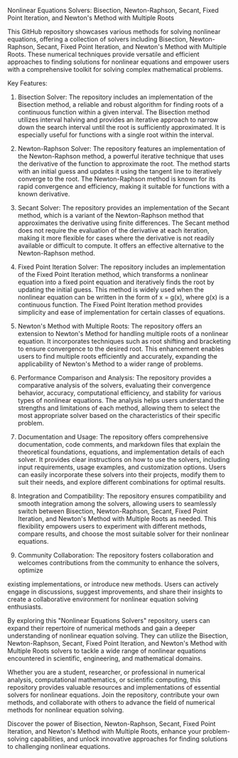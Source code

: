 Nonlinear Equations Solvers: Bisection, Newton-Raphson, Secant, Fixed Point Iteration, and Newton's Method with Multiple Roots

This GitHub repository showcases various methods for solving nonlinear equations, offering a collection of solvers including Bisection, Newton-Raphson, Secant, Fixed Point Iteration, and Newton's Method with Multiple Roots. These numerical techniques provide versatile and efficient approaches to finding solutions for nonlinear equations and empower users with a comprehensive toolkit for solving complex mathematical problems.

Key Features:
1. Bisection Solver: The repository includes an implementation of the Bisection method, a reliable and robust algorithm for finding roots of a continuous function within a given interval. The Bisection method utilizes interval halving and provides an iterative approach to narrow down the search interval until the root is sufficiently approximated. It is especially useful for functions with a single root within the interval.

2. Newton-Raphson Solver: The repository features an implementation of the Newton-Raphson method, a powerful iterative technique that uses the derivative of the function to approximate the root. The method starts with an initial guess and updates it using the tangent line to iteratively converge to the root. The Newton-Raphson method is known for its rapid convergence and efficiency, making it suitable for functions with a known derivative.

3. Secant Solver: The repository provides an implementation of the Secant method, which is a variant of the Newton-Raphson method that approximates the derivative using finite differences. The Secant method does not require the evaluation of the derivative at each iteration, making it more flexible for cases where the derivative is not readily available or difficult to compute. It offers an effective alternative to the Newton-Raphson method.

4. Fixed Point Iteration Solver: The repository includes an implementation of the Fixed Point Iteration method, which transforms a nonlinear equation into a fixed point equation and iteratively finds the root by updating the initial guess. This method is widely used when the nonlinear equation can be written in the form of x = g(x), where g(x) is a continuous function. The Fixed Point Iteration method provides simplicity and ease of implementation for certain classes of equations.

5. Newton's Method with Multiple Roots: The repository offers an extension to Newton's Method for handling multiple roots of a nonlinear equation. It incorporates techniques such as root shifting and bracketing to ensure convergence to the desired root. This enhancement enables users to find multiple roots efficiently and accurately, expanding the applicability of Newton's Method to a wider range of problems.

6. Performance Comparison and Analysis: The repository provides a comparative analysis of the solvers, evaluating their convergence behavior, accuracy, computational efficiency, and stability for various types of nonlinear equations. The analysis helps users understand the strengths and limitations of each method, allowing them to select the most appropriate solver based on the characteristics of their specific problem.

7. Documentation and Usage: The repository offers comprehensive documentation, code comments, and markdown files that explain the theoretical foundations, equations, and implementation details of each solver. It provides clear instructions on how to use the solvers, including input requirements, usage examples, and customization options. Users can easily incorporate these solvers into their projects, modify them to suit their needs, and explore different combinations for optimal results.

8. Integration and Compatibility: The repository ensures compatibility and smooth integration among the solvers, allowing users to seamlessly switch between Bisection, Newton-Raphson, Secant, Fixed Point Iteration, and Newton's Method with Multiple Roots as needed. This flexibility empowers users to experiment with different methods, compare results, and choose the most suitable solver for their nonlinear equations.

9. Community Collaboration: The repository fosters collaboration and welcomes contributions from the community to enhance the solvers, optimize

 existing implementations, or introduce new methods. Users can actively engage in discussions, suggest improvements, and share their insights to create a collaborative environment for nonlinear equation solving enthusiasts.

By exploring this "Nonlinear Equations Solvers" repository, users can expand their repertoire of numerical methods and gain a deeper understanding of nonlinear equation solving. They can utilize the Bisection, Newton-Raphson, Secant, Fixed Point Iteration, and Newton's Method with Multiple Roots solvers to tackle a wide range of nonlinear equations encountered in scientific, engineering, and mathematical domains.

Whether you are a student, researcher, or professional in numerical analysis, computational mathematics, or scientific computing, this repository provides valuable resources and implementations of essential solvers for nonlinear equations. Join the repository, contribute your own methods, and collaborate with others to advance the field of numerical methods for nonlinear equation solving.

Discover the power of Bisection, Newton-Raphson, Secant, Fixed Point Iteration, and Newton's Method with Multiple Roots, enhance your problem-solving capabilities, and unlock innovative approaches for finding solutions to challenging nonlinear equations.
